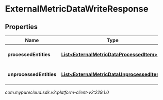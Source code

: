 # ExternalMetricDataWriteResponse


## Properties

| Name | Type | Description | Notes |
| ------------ | ------------- | ------------- | ------------- |
| **processedEntities** | [**List&lt;ExternalMetricDataProcessedItem&gt;**](ExternalMetricDataProcessedItem) | The list of processed entities |  [optional] |
| **unprocessedEntities** | [**List&lt;ExternalMetricDataUnprocessedItem&gt;**](ExternalMetricDataUnprocessedItem) | The list of unprocessed entities |  [optional] |




_com.mypurecloud.sdk.v2:platform-client-v2:229.1.0_
